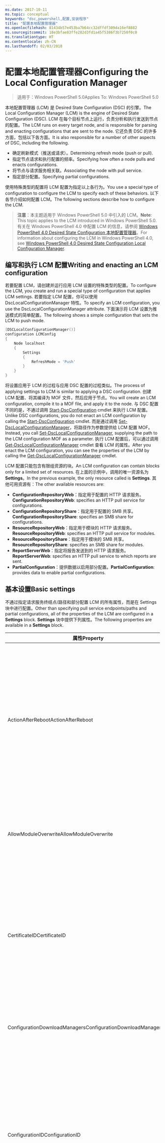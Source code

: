 ```yaml
---
ms.date: 2017-10-11
ms.topic: conceptual
keywords: "dsc,powershell,配置,安装程序"
title: "配置本地配置管理器"
ms.openlocfilehash: 81434b57e453ba7b64cc32dffdf309da16ef8882
ms.sourcegitcommit: 18e3bfae83ffe282d3fd1a45f5386f3b7250f0c0
ms.translationtype: HT
ms.contentlocale: zh-CN
ms.lasthandoff: 02/03/2018
---
```

# <a name="configuring-the-local-configuration-manager"></a><span data-ttu-id="d7ccb-103">配置本地配置管理器</span><span class="sxs-lookup"><span data-stu-id="d7ccb-103">Configuring the Local Configuration Manager</span></span>

> <span data-ttu-id="d7ccb-104">适用于：Windows PowerShell 5.0</span><span class="sxs-lookup"><span data-stu-id="d7ccb-104">Applies To: Windows PowerShell 5.0</span></span>

<span data-ttu-id="d7ccb-105">本地配置管理器 (LCM) 是 Desired State Configuration (DSC) 的引擎。</span><span class="sxs-lookup"><span data-stu-id="d7ccb-105">The Local Configuration Manager (LCM) is the engine of Desired State Configuration (DSC).</span></span>
<span data-ttu-id="d7ccb-106">LCM 在每个目标节点上运行，负责分析和执行发送到节点的配置。</span><span class="sxs-lookup"><span data-stu-id="d7ccb-106">The LCM runs on every target node, and is responsible for parsing and enacting configurations that are sent to the node.</span></span>
<span data-ttu-id="d7ccb-107">它还负责 DSC 的许多方面，包括以下各方面。</span><span class="sxs-lookup"><span data-stu-id="d7ccb-107">It is also responsible for a number of other aspects of DSC, including the following.</span></span>

- <span data-ttu-id="d7ccb-108">确定刷新模式（推送或请求）。</span><span class="sxs-lookup"><span data-stu-id="d7ccb-108">Determining refresh mode (push or pull).</span></span>
- <span data-ttu-id="d7ccb-109">指定节点请求和执行配置的频率。</span><span class="sxs-lookup"><span data-stu-id="d7ccb-109">Specifying how often a node pulls and enacts configurations.</span></span>
- <span data-ttu-id="d7ccb-110">将节点与请求服务相关联。</span><span class="sxs-lookup"><span data-stu-id="d7ccb-110">Associating the node with pull service.</span></span>
- <span data-ttu-id="d7ccb-111">指定部分配置。</span><span class="sxs-lookup"><span data-stu-id="d7ccb-111">Specifying partial configurations.</span></span>

<span data-ttu-id="d7ccb-112">使用特殊类型的配置将 LCM 配置为指定以上各行为。</span><span class="sxs-lookup"><span data-stu-id="d7ccb-112">You use a special type of configuration to configure the LCM to specify each of these behaviors.</span></span>
<span data-ttu-id="d7ccb-113">以下各节介绍如何配置 LCM。</span><span class="sxs-lookup"><span data-stu-id="d7ccb-113">The following sections describe how to configure the LCM.</span></span>

> <span data-ttu-id="d7ccb-114">**注意**：本主题适用于 Windows PowerShell 5.0 中引入的 LCM。</span><span class="sxs-lookup"><span data-stu-id="d7ccb-114">**Note**: This topic applies to the LCM introduced in Windows PowerShell 5.0.</span></span>
<span data-ttu-id="d7ccb-115">有关在 Windows PowerShell 4.0 中配置 LCM 的信息，请参阅 [Windows PowerShell 4.0 Desired State Configuration 本地配置管理器](metaconfig4.md)。</span><span class="sxs-lookup"><span data-stu-id="d7ccb-115">For information about configuring the LCM in Windows PowerShell 4.0, see [Windows PowerShell 4.0 Desired State Configuration Local Configuration Manager](metaconfig4.md).</span></span>

## <a name="writing-and-enacting-an-lcm-configuration"></a><span data-ttu-id="d7ccb-116">编写和执行 LCM 配置</span><span class="sxs-lookup"><span data-stu-id="d7ccb-116">Writing and enacting an LCM configuration</span></span>

<span data-ttu-id="d7ccb-117">若要配置 LCM，请创建并运行应用 LCM 设置的特殊类型的配置。</span><span class="sxs-lookup"><span data-stu-id="d7ccb-117">To configure the LCM, you create and run a special type of configuration that applies LCM settings.</span></span>
<span data-ttu-id="d7ccb-118">若要指定 LCM 配置，你可以使用 DscLocalConfigurationManager 特性。</span><span class="sxs-lookup"><span data-stu-id="d7ccb-118">To specify an LCM configuration, you use the DscLocalConfigurationManager attribute.</span></span>
<span data-ttu-id="d7ccb-119">下面演示将 LCM 设置为推送模式的简单配置。</span><span class="sxs-lookup"><span data-stu-id="d7ccb-119">The following shows a simple configuration that sets the LCM to push mode.</span></span>

```powershell
[DSCLocalConfigurationManager()]
configuration LCMConfig
{
    Node localhost
    {
        Settings
        {
            RefreshMode = 'Push'
        }
    }
}
```

<span data-ttu-id="d7ccb-120">将设置应用于 LCM 的过程与应用 DSC 配置的过程类似。</span><span class="sxs-lookup"><span data-stu-id="d7ccb-120">The process of applying settings to LCM is similar to applying a DSC configuration.</span></span>
<span data-ttu-id="d7ccb-121">创建 LCM 配置、将其编译为 MOF 文件，然后应用于节点。</span><span class="sxs-lookup"><span data-stu-id="d7ccb-121">You will create an LCM configuration, compile it to a MOF file, and apply it to the node.</span></span>
<span data-ttu-id="d7ccb-122">与 DSC 配置不同的是，不通过调用 [Start-DscConfiguration](https://technet.microsoft.com/en-us/library/dn521623.aspx) cmdlet 来执行 LCM 配置。</span><span class="sxs-lookup"><span data-stu-id="d7ccb-122">Unlike DSC configurations, you do not enact an LCM configuration by calling the [Start-DscConfiguration](https://technet.microsoft.com/en-us/library/dn521623.aspx) cmdlet.</span></span>
<span data-ttu-id="d7ccb-123">而是通过调用 [Set-DscLocalConfigurationManager](https://technet.microsoft.com/en-us/library/dn521621.aspx)，将路径作为参数提供给 LCM 配置 MOF。</span><span class="sxs-lookup"><span data-stu-id="d7ccb-123">Instead, you call [Set-DscLocalConfigurationManager](https://technet.microsoft.com/en-us/library/dn521621.aspx), supplying the path to the LCM configuration MOF as a parameter.</span></span>
<span data-ttu-id="d7ccb-124">执行 LCM 配置后，可以通过调用 [Get-DscLocalConfigurationManager](https://technet.microsoft.com/en-us/library/dn407378.aspx) cmdlet 查看 LCM 的属性。</span><span class="sxs-lookup"><span data-stu-id="d7ccb-124">After you enact the LCM configuration, you can see the properties of the LCM by calling the [Get-DscLocalConfigurationManager](https://technet.microsoft.com/en-us/library/dn407378.aspx) cmdlet.</span></span>

<span data-ttu-id="d7ccb-125">LCM 配置只能包含有限组资源的块。</span><span class="sxs-lookup"><span data-stu-id="d7ccb-125">An LCM configuration can contain blocks only for a limited set of resources.</span></span>
<span data-ttu-id="d7ccb-126">在上面的示例中，调用的唯一资源名为 **Settings**。</span><span class="sxs-lookup"><span data-stu-id="d7ccb-126">In the previous example, the only resource called is **Settings**.</span></span>
<span data-ttu-id="d7ccb-127">其他可用资源有：</span><span class="sxs-lookup"><span data-stu-id="d7ccb-127">The other available resources are:</span></span>

* <span data-ttu-id="d7ccb-128">**ConfigurationRepositoryWeb**：指定用于配置的 HTTP 请求服务。</span><span class="sxs-lookup"><span data-stu-id="d7ccb-128">**ConfigurationRepositoryWeb**: specifies an HTTP pull service for configurations.</span></span>
* <span data-ttu-id="d7ccb-129">**ConfigurationRepositoryShare**：指定用于配置的 SMB 共享。</span><span class="sxs-lookup"><span data-stu-id="d7ccb-129">**ConfigurationRepositoryShare**: specifies an SMB share for configurations.</span></span>
* <span data-ttu-id="d7ccb-130">**ResourceRepositoryWeb**：指定用于模块的 HTTP 请求服务。</span><span class="sxs-lookup"><span data-stu-id="d7ccb-130">**ResourceRepositoryWeb**: specifies an HTTP pull service for modules.</span></span>
* <span data-ttu-id="d7ccb-131">**ResourceRepositoryShare**：指定用于模块的 SMB 共享。</span><span class="sxs-lookup"><span data-stu-id="d7ccb-131">**ResourceRepositoryShare**: specifies an SMB share for modules.</span></span>
* <span data-ttu-id="d7ccb-132">**ReportServerWeb**：指定将报告发送到的 HTTP 请求服务。</span><span class="sxs-lookup"><span data-stu-id="d7ccb-132">**ReportServerWeb**: specifies an HTTP pull service to which reports are sent.</span></span>
* <span data-ttu-id="d7ccb-133">**PartialConfiguration**：提供数据以启用部分配置。</span><span class="sxs-lookup"><span data-stu-id="d7ccb-133">**PartialConfiguration**: provides data to enable partial configurations.</span></span>

## <a name="basic-settings"></a><span data-ttu-id="d7ccb-134">基本设置</span><span class="sxs-lookup"><span data-stu-id="d7ccb-134">Basic settings</span></span>

<span data-ttu-id="d7ccb-135">不通过指定请求服务终结点/路径和部分配置 LCM 的所有属性，而是在 Settings 块中进行配置。</span><span class="sxs-lookup"><span data-stu-id="d7ccb-135">Other than specifying pull service endpoints/paths and partial configurations, all of the properties of the LCM are configured in a **Settings** block.</span></span>
<span data-ttu-id="d7ccb-136">**Settings** 块中提供下列属性。</span><span class="sxs-lookup"><span data-stu-id="d7ccb-136">The following properties are available in a **Settings** block.</span></span>

|  <span data-ttu-id="d7ccb-137">属性</span><span class="sxs-lookup"><span data-stu-id="d7ccb-137">Property</span></span>  |  <span data-ttu-id="d7ccb-138">类型</span><span class="sxs-lookup"><span data-stu-id="d7ccb-138">Type</span></span>  |  <span data-ttu-id="d7ccb-139">说明</span><span class="sxs-lookup"><span data-stu-id="d7ccb-139">Description</span></span>   |
|----------- |------- |--------------- |
| <span data-ttu-id="d7ccb-140">ActionAfterReboot</span><span class="sxs-lookup"><span data-stu-id="d7ccb-140">ActionAfterReboot</span></span>| <span data-ttu-id="d7ccb-141">字符串</span><span class="sxs-lookup"><span data-stu-id="d7ccb-141">string</span></span>| <span data-ttu-id="d7ccb-142">指定在应用配置期间重启后进行什么操作。</span><span class="sxs-lookup"><span data-stu-id="d7ccb-142">Specifies what happens after a reboot during the application of a configuration.</span></span> <span data-ttu-id="d7ccb-143">可取值为 __ContinueConfiguration__ 和 __StopConfiguration__。</span><span class="sxs-lookup"><span data-stu-id="d7ccb-143">The possible values are __"ContinueConfiguration"__ and __"StopConfiguration"__.</span></span> <ul><li> <span data-ttu-id="d7ccb-144">__ContinueConfiguration__：在计算机重新启动后继续应用当前配置。</span><span class="sxs-lookup"><span data-stu-id="d7ccb-144">__ContinueConfiguration__: Continue applying the current configuration after machine reboot.</span></span> <span data-ttu-id="d7ccb-145">此为默认值</span><span class="sxs-lookup"><span data-stu-id="d7ccb-145">This is the default value</span></span></li><li><span data-ttu-id="d7ccb-146">__StopConfiguration__：在计算机重新启动后停止当前配置。</span><span class="sxs-lookup"><span data-stu-id="d7ccb-146">__StopConfiguration__: Stop the current configuration after machine reboot.</span></span></li></ul>|
| <span data-ttu-id="d7ccb-147">AllowModuleOverwrite</span><span class="sxs-lookup"><span data-stu-id="d7ccb-147">AllowModuleOverwrite</span></span>| <span data-ttu-id="d7ccb-148">布尔</span><span class="sxs-lookup"><span data-stu-id="d7ccb-148">bool</span></span>| <span data-ttu-id="d7ccb-149">若允许从请求服务下载的新配置覆盖目标节点上的旧配置，则为 __$TRUE__。</span><span class="sxs-lookup"><span data-stu-id="d7ccb-149">__$TRUE__ if new configurations downloaded from the pull service are allowed to overwrite the old ones on the target node.</span></span> <span data-ttu-id="d7ccb-150">否则为 $FALSE。</span><span class="sxs-lookup"><span data-stu-id="d7ccb-150">Otherwise, $FALSE.</span></span>|
| <span data-ttu-id="d7ccb-151">CertificateID</span><span class="sxs-lookup"><span data-stu-id="d7ccb-151">CertificateID</span></span>| <span data-ttu-id="d7ccb-152">字符串</span><span class="sxs-lookup"><span data-stu-id="d7ccb-152">string</span></span>| <span data-ttu-id="d7ccb-153">用于保护在配置中传递的凭据的证书指纹。</span><span class="sxs-lookup"><span data-stu-id="d7ccb-153">The thumbprint of a certificate used to secure credentials passed in a configuration.</span></span> <span data-ttu-id="d7ccb-154">更多详细信息，请参阅 [Want to secure credentials in Windows PowerShell Desired State Configuration?（希望在 Windows PowerShell Desired State Configuration 中保护凭据？）](http://blogs.msdn.com/b/powershell/archive/2014/01/31/want-to-secure-credentials-in-windows-powershell-desired-state-configuration.aspx)。</span><span class="sxs-lookup"><span data-stu-id="d7ccb-154">For more information see [Want to secure credentials in Windows PowerShell Desired State Configuration](http://blogs.msdn.com/b/powershell/archive/2014/01/31/want-to-secure-credentials-in-windows-powershell-desired-state-configuration.aspx)?.</span></span> <br> <span data-ttu-id="d7ccb-155">__注意：__如果使用 Azure 自动化 DSC 请求服务，则会自动进行管理。</span><span class="sxs-lookup"><span data-stu-id="d7ccb-155">__Note:__ this is managed automatically if using Azure Automation DSC pull service.</span></span>|
| <span data-ttu-id="d7ccb-156">ConfigurationDownloadManagers</span><span class="sxs-lookup"><span data-stu-id="d7ccb-156">ConfigurationDownloadManagers</span></span>| <span data-ttu-id="d7ccb-157">CimInstance[]</span><span class="sxs-lookup"><span data-stu-id="d7ccb-157">CimInstance[]</span></span>| <span data-ttu-id="d7ccb-158">已过时。</span><span class="sxs-lookup"><span data-stu-id="d7ccb-158">Obsolete.</span></span> <span data-ttu-id="d7ccb-159">使用 __ConfigurationRepositoryWeb__ 和 __ConfigurationRepositoryShare__ 块定义配置请求服务终结点。</span><span class="sxs-lookup"><span data-stu-id="d7ccb-159">Use __ConfigurationRepositoryWeb__ and __ConfigurationRepositoryShare__ blocks to define configuration pull service endpoints.</span></span>|
| <span data-ttu-id="d7ccb-160">ConfigurationID</span><span class="sxs-lookup"><span data-stu-id="d7ccb-160">ConfigurationID</span></span>| <span data-ttu-id="d7ccb-161">字符串</span><span class="sxs-lookup"><span data-stu-id="d7ccb-161">string</span></span>| <span data-ttu-id="d7ccb-162">用于向后兼容早期版本的请求服务。</span><span class="sxs-lookup"><span data-stu-id="d7ccb-162">For backwards compatibility with older pull service versions.</span></span> <span data-ttu-id="d7ccb-163">用于标识要从请求服务获取的配置文件的 GUID。</span><span class="sxs-lookup"><span data-stu-id="d7ccb-163">A GUID that identifies the configuration file to get from a pull service.</span></span> <span data-ttu-id="d7ccb-164">如果配置 MOF 名为 ConfigurationID.mof，那么节点将在请求服务上请求配置。</span><span class="sxs-lookup"><span data-stu-id="d7ccb-164">The node will pull configurations on the pull service if the name of the configuration MOF is named ConfigurationID.mof.</span></span><br> <span data-ttu-id="d7ccb-165">__注意：__如果设置此属性，将无法使用 __RegistryKey__ 将节点注册到请求服务。</span><span class="sxs-lookup"><span data-stu-id="d7ccb-165">__Note:__ If you set this property, registering the node with a pull service by using __RegistrationKey__ does not work.</span></span> <span data-ttu-id="d7ccb-166">有关详细信息，请参阅[使用配置名称设置请求客户端](pullClientConfigNames.md)。</span><span class="sxs-lookup"><span data-stu-id="d7ccb-166">For more information, see [Setting up a pull client with configuration names](pullClientConfigNames.md).</span></span>|
| <span data-ttu-id="d7ccb-167">ConfigurationMode</span><span class="sxs-lookup"><span data-stu-id="d7ccb-167">ConfigurationMode</span></span>| <span data-ttu-id="d7ccb-168">字符串</span><span class="sxs-lookup"><span data-stu-id="d7ccb-168">string</span></span> | <span data-ttu-id="d7ccb-169">指定 LCM 实际如何将配置应用到目标节点。</span><span class="sxs-lookup"><span data-stu-id="d7ccb-169">Specifies how the LCM actually applies the configuration to the target nodes.</span></span> <span data-ttu-id="d7ccb-170">可能的值为 __ApplyOnly__、__ApplyAndMonitor__ 和 __ApplyAndAutoCorrect__。</span><span class="sxs-lookup"><span data-stu-id="d7ccb-170">Possible values are __"ApplyOnly"__,__"ApplyAndMonitor"__, and __"ApplyAndAutoCorrect"__.</span></span> <ul><li><span data-ttu-id="d7ccb-171">__ApplyOnly__：DSC 将应用配置，但若未向目标节点推送新配置或从服务请求新配置，则它不会执行任何进一步操作。</span><span class="sxs-lookup"><span data-stu-id="d7ccb-171">__ApplyOnly__: DSC applies the configuration and does nothing further unless a new configuration is pushed to the target node or when a new configuration is pulled from a service.</span></span> <span data-ttu-id="d7ccb-172">首次应用新配置后，DSC 不会检查是否偏离以前配置的状态。</span><span class="sxs-lookup"><span data-stu-id="d7ccb-172">After initial application of a new configuration, DSC does not check for drift from a previously configured state.</span></span> <span data-ttu-id="d7ccb-173">请注意，__ApplyOnly__ 生效前，DSC 将尝试应用配置，直到成功为止。</span><span class="sxs-lookup"><span data-stu-id="d7ccb-173">Note that DSC will attempt to apply the configuration until it is successful before __ApplyOnly__ takes effect.</span></span> </li><li> <span data-ttu-id="d7ccb-174">__ApplyAndMonitor__：这是默认值。</span><span class="sxs-lookup"><span data-stu-id="d7ccb-174">__ApplyAndMonitor__: This is the default value.</span></span> <span data-ttu-id="d7ccb-175">LCM 将应用任意新配置。</span><span class="sxs-lookup"><span data-stu-id="d7ccb-175">The LCM applies any new configurations.</span></span> <span data-ttu-id="d7ccb-176">首次应用新配置后，如果目标节点偏离期望状态，则 DSC 将在日志中报告差异。</span><span class="sxs-lookup"><span data-stu-id="d7ccb-176">After initial application of a new configuration, if the target node drifts from the desired state, DSC reports the discrepancy in logs.</span></span> <span data-ttu-id="d7ccb-177">请注意，__ApplyAndMonitor__ 生效前，DSC 将尝试应用配置，直到成功为止。</span><span class="sxs-lookup"><span data-stu-id="d7ccb-177">Note that DSC will attempt to apply the configuration until it is successful before __ApplyAndMonitor__ takes effect.</span></span></li><li><span data-ttu-id="d7ccb-178">__ApplyAndAutoCorrect__：DSC 将应用任何新配置。</span><span class="sxs-lookup"><span data-stu-id="d7ccb-178">__ApplyAndAutoCorrect__: DSC applies any new configurations.</span></span> <span data-ttu-id="d7ccb-179">首次应用新配置后，如果目标节点偏离适当状态，则 DSC 将在日志中报告差异然后重新应用当前配置。</span><span class="sxs-lookup"><span data-stu-id="d7ccb-179">After initial application of a new configuration, if the target node drifts from the desired state, DSC reports the discrepancy in logs, and then re-applies the current configuration.</span></span></li></ul>|
| <span data-ttu-id="d7ccb-180">ConfigurationModeFrequencyMins</span><span class="sxs-lookup"><span data-stu-id="d7ccb-180">ConfigurationModeFrequencyMins</span></span>| <span data-ttu-id="d7ccb-181">UInt32</span><span class="sxs-lookup"><span data-stu-id="d7ccb-181">UInt32</span></span>| <span data-ttu-id="d7ccb-182">检查和应用当前配置的时间间隔（以分钟为单位）。</span><span class="sxs-lookup"><span data-stu-id="d7ccb-182">How often, in minutes, the current configuration is checked and applied.</span></span> <span data-ttu-id="d7ccb-183">如果将 ConfigurationMode 属性设置为 ApplyOnly，则将忽略此属性。</span><span class="sxs-lookup"><span data-stu-id="d7ccb-183">This property is ignored if the ConfigurationMode property is set to ApplyOnly.</span></span> <span data-ttu-id="d7ccb-184">默认值为 15。</span><span class="sxs-lookup"><span data-stu-id="d7ccb-184">The default value is 15.</span></span>|
| <span data-ttu-id="d7ccb-185">DebugMode</span><span class="sxs-lookup"><span data-stu-id="d7ccb-185">DebugMode</span></span>| <span data-ttu-id="d7ccb-186">字符串</span><span class="sxs-lookup"><span data-stu-id="d7ccb-186">string</span></span>| <span data-ttu-id="d7ccb-187">可取值为 __None__、__ForceModuleImport__ 和 __All__。</span><span class="sxs-lookup"><span data-stu-id="d7ccb-187">Possible values are __None__, __ForceModuleImport__, and __All__.</span></span> <ul><li><span data-ttu-id="d7ccb-188">设置为 __None__ 可以使用缓存的资源。</span><span class="sxs-lookup"><span data-stu-id="d7ccb-188">Set to __None__ to use cached resources.</span></span> <span data-ttu-id="d7ccb-189">这是默认值，应在生产方案中使用。</span><span class="sxs-lookup"><span data-stu-id="d7ccb-189">This is the default and should be used in production scenarios.</span></span></li><li><span data-ttu-id="d7ccb-190">设置为 __ForceModuleImport__ 会导致 LCM 重载所有 DSC 资源模块，即使这些模块之前已被加载并缓存，也是如此。</span><span class="sxs-lookup"><span data-stu-id="d7ccb-190">Setting to __ForceModuleImport__, causes the LCM to reload any DSC resource modules, even if they have been previously loaded and cached.</span></span> <span data-ttu-id="d7ccb-191">这会影响 DSC 操作的性能，因为将在使用时重新加载每个模块。</span><span class="sxs-lookup"><span data-stu-id="d7ccb-191">This impacts the performance of DSC operations as each module is reloaded on use.</span></span> <span data-ttu-id="d7ccb-192">通常在调试资源时使用此值</span><span class="sxs-lookup"><span data-stu-id="d7ccb-192">Typically you would use this value while debugging a resource</span></span></li><li><span data-ttu-id="d7ccb-193">在此版本中，__All__ 等同于 __ForceModuleImport__</span><span class="sxs-lookup"><span data-stu-id="d7ccb-193">In this release, __All__ is same as __ForceModuleImport__</span></span></li></ul> |
| <span data-ttu-id="d7ccb-194">RebootNodeIfNeeded</span><span class="sxs-lookup"><span data-stu-id="d7ccb-194">RebootNodeIfNeeded</span></span>| <span data-ttu-id="d7ccb-195">布尔</span><span class="sxs-lookup"><span data-stu-id="d7ccb-195">bool</span></span>| <span data-ttu-id="d7ccb-196">将此设置为 __$true__，可在应用要求重启的设置后自动重启节点。</span><span class="sxs-lookup"><span data-stu-id="d7ccb-196">Set this to __$true__ to automatically reboot the node after a configuration that requires reboot is applied.</span></span> <span data-ttu-id="d7ccb-197">否则，你必须为要求重启的配置手动重启节点。</span><span class="sxs-lookup"><span data-stu-id="d7ccb-197">Otherwise, you will have to manually reboot the node for any configuration that requires it.</span></span> <span data-ttu-id="d7ccb-198">默认值为 __$false__。</span><span class="sxs-lookup"><span data-stu-id="d7ccb-198">The default value is __$false__.</span></span> <span data-ttu-id="d7ccb-199">若要在通过 DSC（例如 Windows Installer）以外的其他配置执行重启条件时使用此设置，请将此设置和 [xPendingReboot](https://github.com/powershell/xpendingreboot) 模块组合使用。</span><span class="sxs-lookup"><span data-stu-id="d7ccb-199">To use this setting when a reboot condition is enacted by something other than DSC (such as Windows Installer), combine this setting with the [xPendingReboot](https://github.com/powershell/xpendingreboot) module.</span></span>|
| <span data-ttu-id="d7ccb-200">RefreshMode</span><span class="sxs-lookup"><span data-stu-id="d7ccb-200">RefreshMode</span></span>| <span data-ttu-id="d7ccb-201">字符串</span><span class="sxs-lookup"><span data-stu-id="d7ccb-201">string</span></span>| <span data-ttu-id="d7ccb-202">指定 LCM 如何获取配置。</span><span class="sxs-lookup"><span data-stu-id="d7ccb-202">Specifies how the LCM gets configurations.</span></span> <span data-ttu-id="d7ccb-203">可取值为 __Disabled__、__Push__ 和 __Pull__。</span><span class="sxs-lookup"><span data-stu-id="d7ccb-203">The possible values are __"Disabled"__, __"Push"__, and __"Pull"__.</span></span> <ul><li><span data-ttu-id="d7ccb-204">__Disabled__：DSC 配置对该节点禁用。</span><span class="sxs-lookup"><span data-stu-id="d7ccb-204">__Disabled__: DSC configurations are disabled for this node.</span></span></li><li> <span data-ttu-id="d7ccb-205">__Push__：通过调用 [Start-DscConfiguration](https://technet.microsoft.com/en-us/library/dn521623.aspx) cmdlet 启动配置。</span><span class="sxs-lookup"><span data-stu-id="d7ccb-205">__Push__: Configurations are initiated by calling the [Start-DscConfiguration](https://technet.microsoft.com/en-us/library/dn521623.aspx) cmdlet.</span></span> <span data-ttu-id="d7ccb-206">将配置立即应用到节点。</span><span class="sxs-lookup"><span data-stu-id="d7ccb-206">The configuration is applied immediately to the node.</span></span> <span data-ttu-id="d7ccb-207">这是默认值。</span><span class="sxs-lookup"><span data-stu-id="d7ccb-207">This is the default value.</span></span></li><li><span data-ttu-id="d7ccb-208">__Pull：__将节点配置为从请求服务或 SMB 路径定期检查配置。</span><span class="sxs-lookup"><span data-stu-id="d7ccb-208">__Pull:__ The node is configured to regularly check for configurations from a pull service or SMB path.</span></span> <span data-ttu-id="d7ccb-209">如果此属性被设置为 __Pull__，则必须在 __ConfigurationRepositoryWeb__ 或 __ConfigurationRepositoryShare__ 块中指定 HTTP（服务）或 SMB（共享）路径。</span><span class="sxs-lookup"><span data-stu-id="d7ccb-209">If this property is set to __Pull__, you must specify an HTTP (service) or SMB (share) path in a __ConfigurationRepositoryWeb__ or __ConfigurationRepositoryShare__ block.</span></span></li></ul>|
| <span data-ttu-id="d7ccb-210">RefreshFrequencyMins</span><span class="sxs-lookup"><span data-stu-id="d7ccb-210">RefreshFrequencyMins</span></span>| <span data-ttu-id="d7ccb-211">Uint32</span><span class="sxs-lookup"><span data-stu-id="d7ccb-211">Uint32</span></span>| <span data-ttu-id="d7ccb-212">LCM 按此时间间隔（以分钟为单位）检查请求服务以获取更新的配置。</span><span class="sxs-lookup"><span data-stu-id="d7ccb-212">The time interval, in minutes, at which the LCM checks a pull service to get updated configurations.</span></span> <span data-ttu-id="d7ccb-213">如果 LCM 未配置为请求模式，则将忽略此值。</span><span class="sxs-lookup"><span data-stu-id="d7ccb-213">This value is ignored if the LCM is not configured in pull mode.</span></span> <span data-ttu-id="d7ccb-214">默认值为 30。</span><span class="sxs-lookup"><span data-stu-id="d7ccb-214">The default value is 30.</span></span>|
| <span data-ttu-id="d7ccb-215">ReportManagers</span><span class="sxs-lookup"><span data-stu-id="d7ccb-215">ReportManagers</span></span>| <span data-ttu-id="d7ccb-216">CimInstance[]</span><span class="sxs-lookup"><span data-stu-id="d7ccb-216">CimInstance[]</span></span>| <span data-ttu-id="d7ccb-217">已过时。</span><span class="sxs-lookup"><span data-stu-id="d7ccb-217">Obsolete.</span></span> <span data-ttu-id="d7ccb-218">使用 __ReportServerWeb__ 块定义终结点，以将报告数据发送到请求服务。</span><span class="sxs-lookup"><span data-stu-id="d7ccb-218">Use __ReportServerWeb__ blocks to define an endpoint to send reporting data to a pull service.</span></span>|
| <span data-ttu-id="d7ccb-219">ResourceModuleManagers</span><span class="sxs-lookup"><span data-stu-id="d7ccb-219">ResourceModuleManagers</span></span>| <span data-ttu-id="d7ccb-220">CimInstance[]</span><span class="sxs-lookup"><span data-stu-id="d7ccb-220">CimInstance[]</span></span>| <span data-ttu-id="d7ccb-221">已过时。</span><span class="sxs-lookup"><span data-stu-id="d7ccb-221">Obsolete.</span></span> <span data-ttu-id="d7ccb-222">使用 __ResourceRepositoryWeb__ 和 __ResourceRepositoryShare__ 块分别定义请求服务 HTTP 终结点和 SMB 路径。</span><span class="sxs-lookup"><span data-stu-id="d7ccb-222">Use __ResourceRepositoryWeb__ and __ResourceRepositoryShare__ blocks to define pull service HTTP endpoints or SMB paths, respectively.</span></span>|
| <span data-ttu-id="d7ccb-223">PartialConfigurations</span><span class="sxs-lookup"><span data-stu-id="d7ccb-223">PartialConfigurations</span></span>| <span data-ttu-id="d7ccb-224">CimInstance</span><span class="sxs-lookup"><span data-stu-id="d7ccb-224">CimInstance</span></span>| <span data-ttu-id="d7ccb-225">未实现。</span><span class="sxs-lookup"><span data-stu-id="d7ccb-225">Not implemented.</span></span> <span data-ttu-id="d7ccb-226">不使用。</span><span class="sxs-lookup"><span data-stu-id="d7ccb-226">Do not use.</span></span>|
| <span data-ttu-id="d7ccb-227">StatusRetentionTimeInDays</span><span class="sxs-lookup"><span data-stu-id="d7ccb-227">StatusRetentionTimeInDays</span></span> | <span data-ttu-id="d7ccb-228">UInt32</span><span class="sxs-lookup"><span data-stu-id="d7ccb-228">UInt32</span></span>| <span data-ttu-id="d7ccb-229">LCM 保留当前配置状态的天数。</span><span class="sxs-lookup"><span data-stu-id="d7ccb-229">The number of days the LCM keeps the status of the current configuration.</span></span>|

## <a name="pull-service"></a><span data-ttu-id="d7ccb-230">请求服务</span><span class="sxs-lookup"><span data-stu-id="d7ccb-230">Pull service</span></span>

<span data-ttu-id="d7ccb-231">DSC 设置允许通过请求配置和模块，并将报告数据发布到远程位置来管理节点。</span><span class="sxs-lookup"><span data-stu-id="d7ccb-231">DSC settings allow a node to be managed by pulling configurations and modules, and publishing reporting data, to a remote location.</span></span>
<span data-ttu-id="d7ccb-232">请求服务的当前选项包括：</span><span class="sxs-lookup"><span data-stu-id="d7ccb-232">The current options for pull service include:</span></span>

- <span data-ttu-id="d7ccb-233">Azure 自动化 Desired State Configuration 服务</span><span class="sxs-lookup"><span data-stu-id="d7ccb-233">Azure Automation Desired State Configuration service</span></span>
- <span data-ttu-id="d7ccb-234">在 Windows Server 上运行的请求服务实例</span><span class="sxs-lookup"><span data-stu-id="d7ccb-234">A pull service instance running on Windows Server</span></span>
- <span data-ttu-id="d7ccb-235">SMB 共享（不支持发布报告数据）</span><span class="sxs-lookup"><span data-stu-id="d7ccb-235">An SMB share (does not support publishing reporting data)</span></span>

<span data-ttu-id="d7ccb-236">LCM 配置支持定义以下类型的请求服务终结点：</span><span class="sxs-lookup"><span data-stu-id="d7ccb-236">LCM configuration supports defining the following types of pull service endpoints:</span></span>

- <span data-ttu-id="d7ccb-237">**配置服务器**：DSC 配置的存储库。</span><span class="sxs-lookup"><span data-stu-id="d7ccb-237">**Configuration server**: A repository for DSC configurations.</span></span> <span data-ttu-id="d7ccb-238">使用 **ConfigurationRepositoryWeb**（对于基于 Web 的服务器）和 **ConfigurationRepositoryShare**（对于基于 SMB 的服务器）块定义配置服务器。</span><span class="sxs-lookup"><span data-stu-id="d7ccb-238">Define configuration servers by using **ConfigurationRepositoryWeb** (for web-based servers) and **ConfigurationRepositoryShare** (for SMB-based servers) blocks.</span></span>
- <span data-ttu-id="d7ccb-239">**资源服务器**：打包为 PowerShell 模块的 DSC 资源存储库。</span><span class="sxs-lookup"><span data-stu-id="d7ccb-239">**Resource server**: A repository for DSC resources, packaged as PowerShell modules.</span></span> <span data-ttu-id="d7ccb-240">使用 **ResourceRepositoryWeb**（对于基于 Web 的服务器）和 **ResourceRepositoryShare**（对于基于 SMB 的服务器）块定义资源服务器。</span><span class="sxs-lookup"><span data-stu-id="d7ccb-240">Define resource servers by using **ResourceRepositoryWeb** (for web-based servers) and **ResourceRepositoryShare** (for SMB-based servers) blocks.</span></span>
- <span data-ttu-id="d7ccb-241">**报表服务器**：DSC 将报表数据发送到的服务。</span><span class="sxs-lookup"><span data-stu-id="d7ccb-241">**Report server**: A service that DSC sends report data to.</span></span> <span data-ttu-id="d7ccb-242">使用 **ReportServerWeb** 块定义报表服务器。</span><span class="sxs-lookup"><span data-stu-id="d7ccb-242">Define report servers by using **ReportServerWeb** blocks.</span></span> <span data-ttu-id="d7ccb-243">报表服务器必须是 Web 服务。</span><span class="sxs-lookup"><span data-stu-id="d7ccb-243">A report server must be a web service.</span></span>

<span data-ttu-id="d7ccb-244">**建议的解决方案**和可用功能最多的选项是 [Azure 自动化 DSC](https://docs.microsoft.com/en-us/azure/automation/automation-dsc-getting-started)。</span><span class="sxs-lookup"><span data-stu-id="d7ccb-244">**The recommended solution**, and the option with the most features available, is [Azure Automation DSC](https://docs.microsoft.com/en-us/azure/automation/automation-dsc-getting-started).</span></span>

<span data-ttu-id="d7ccb-245">Azure 服务可以在本地管理私有数据中心或 Azure 和 AWS 等公有云中的节点。</span><span class="sxs-lookup"><span data-stu-id="d7ccb-245">The Azure service can manage nodes on-premises in private datacenters, or in public clouds such as Azure and AWS.</span></span>
<span data-ttu-id="d7ccb-246">对于服务器无法直接连接到 Internet 的私有环境，请考虑将出站流量限制为仅已发布的 Azure IP 范围（请参阅 [Azure 数据中心 IP 范围](https://www.microsoft.com/en-us/download/details.aspx?id=41653)）。</span><span class="sxs-lookup"><span data-stu-id="d7ccb-246">For private environments where servers cannot directly connect to the Internet, consider limiting outbound traffic to only the published Azure IP range (see [Azure Datacenter IP Ranges](https://www.microsoft.com/en-us/download/details.aspx?id=41653)).</span></span>

<span data-ttu-id="d7ccb-247">在 Windows Server 的请求服务上目前暂不可用的在线服务功能包括：</span><span class="sxs-lookup"><span data-stu-id="d7ccb-247">Features of the online service that are not currently available in the pull service on Windows Server include:</span></span>
- <span data-ttu-id="d7ccb-248">所有数据在传输和静止时均处于加密状态</span><span class="sxs-lookup"><span data-stu-id="d7ccb-248">All data is encrypted in transit and at rest</span></span>
- <span data-ttu-id="d7ccb-249">自动创建和管理客户端证书</span><span class="sxs-lookup"><span data-stu-id="d7ccb-249">Client certificates are created and managed automatically</span></span>
- <span data-ttu-id="d7ccb-250">用于集中式管理[密码/凭据](https://docs.microsoft.com/en-us/azure/automation/automation-credentials)或[变量](https://docs.microsoft.com/en-us/azure/automation/automation-variables)（例如服务器名称或连接字符串）的机密存储</span><span class="sxs-lookup"><span data-stu-id="d7ccb-250">Secrets store for centrally managing [passwords/credentials](https://docs.microsoft.com/en-us/azure/automation/automation-credentials), or [variables](https://docs.microsoft.com/en-us/azure/automation/automation-variables) such as server names or connection strings</span></span>
- <span data-ttu-id="d7ccb-251">集中式管理节点 [LCM 配置](metaConfig.md#basic-settings)</span><span class="sxs-lookup"><span data-stu-id="d7ccb-251">Centrally manage node [LCM configuration](metaConfig.md#basic-settings)</span></span>
- <span data-ttu-id="d7ccb-252">将配置集中分配给客户端节点</span><span class="sxs-lookup"><span data-stu-id="d7ccb-252">Centrally assign configurations to client nodes</span></span>
- <span data-ttu-id="d7ccb-253">在投入生产之前，将配置更改发布到“Canary 组”用于测试</span><span class="sxs-lookup"><span data-stu-id="d7ccb-253">Release configuration changes to "canary groups" for testing before reaching production</span></span>
- <span data-ttu-id="d7ccb-254">图形报告</span><span class="sxs-lookup"><span data-stu-id="d7ccb-254">Graphical reporting</span></span>
  - <span data-ttu-id="d7ccb-255">DSC 资源粒度级别的状态详细信息</span><span class="sxs-lookup"><span data-stu-id="d7ccb-255">Status detail at the DSC resource level of granularity</span></span>
  - <span data-ttu-id="d7ccb-256">客户端计算机中用于故障排除的详细错误消息</span><span class="sxs-lookup"><span data-stu-id="d7ccb-256">Verbose error messages from client machines for troubleshooting</span></span>
- <span data-ttu-id="d7ccb-257">[与 Azure Log Analytics 集成](https://docs.microsoft.com/en-us/azure/automation/automation-dsc-diagnostics)用于警报，与自动化的任务，Android/iOS 应用集成用于报告和警报</span><span class="sxs-lookup"><span data-stu-id="d7ccb-257">[Integration with Azure Log Analytics](https://docs.microsoft.com/en-us/azure/automation/automation-dsc-diagnostics) for alerting, automated tasks, Android/iOS app for reporting and alerting</span></span>

<span data-ttu-id="d7ccb-258">或者，有关在 Windows Server 上设置和使用 HTTP 请求服务的信息，请参阅[设置 DSC 请求服务器](pullServer.md)。</span><span class="sxs-lookup"><span data-stu-id="d7ccb-258">Alternatively, for information about setting up and using HTTP pull service on Windows Server, see [Setting up a DSC pull server](pullServer.md).</span></span>
<span data-ttu-id="d7ccb-259">请注意，这是一种有限的实现，仅具有存储配置/模块以及将报表数据捕获到本地数据库的基本功能。</span><span class="sxs-lookup"><span data-stu-id="d7ccb-259">Please be advised that it is a limited implementation with only basic capabilities of storing configurations/modules and capturing report data in to a local database.</span></span>

## <a name="configuration-server-blocks"></a><span data-ttu-id="d7ccb-260">配置服务器块</span><span class="sxs-lookup"><span data-stu-id="d7ccb-260">Configuration server blocks</span></span>

<span data-ttu-id="d7ccb-261">若要定义基于 Web 的配置服务器，请创建 **ConfigurationRepositoryWeb** 块。</span><span class="sxs-lookup"><span data-stu-id="d7ccb-261">To define a web-based configuration server, you create a **ConfigurationRepositoryWeb** block.</span></span>
<span data-ttu-id="d7ccb-262">**ConfigurationRepositoryWeb** 定义以下属性。</span><span class="sxs-lookup"><span data-stu-id="d7ccb-262">A **ConfigurationRepositoryWeb** defines the following properties.</span></span>

|<span data-ttu-id="d7ccb-263">属性</span><span class="sxs-lookup"><span data-stu-id="d7ccb-263">Property</span></span>|<span data-ttu-id="d7ccb-264">类型</span><span class="sxs-lookup"><span data-stu-id="d7ccb-264">Type</span></span>|<span data-ttu-id="d7ccb-265">说明</span><span class="sxs-lookup"><span data-stu-id="d7ccb-265">Description</span></span>|
|---|---|---|
|<span data-ttu-id="d7ccb-266">AllowUnsecureConnection</span><span class="sxs-lookup"><span data-stu-id="d7ccb-266">AllowUnsecureConnection</span></span>|<span data-ttu-id="d7ccb-267">布尔</span><span class="sxs-lookup"><span data-stu-id="d7ccb-267">bool</span></span>|<span data-ttu-id="d7ccb-268">设置为 **$TRUE** 以允许无需身份验证即可从节点连接到服务器。</span><span class="sxs-lookup"><span data-stu-id="d7ccb-268">Set to **$TRUE** to allow connections from the node to the server without authentication.</span></span> <span data-ttu-id="d7ccb-269">设置为 **$FALSE** 以要求进行身份验证。</span><span class="sxs-lookup"><span data-stu-id="d7ccb-269">Set to **$FALSE** to require authentication.</span></span>|
|<span data-ttu-id="d7ccb-270">CertificateID</span><span class="sxs-lookup"><span data-stu-id="d7ccb-270">CertificateID</span></span>|<span data-ttu-id="d7ccb-271">字符串</span><span class="sxs-lookup"><span data-stu-id="d7ccb-271">string</span></span>|<span data-ttu-id="d7ccb-272">用于向服务器进行身份验证的证书指纹。</span><span class="sxs-lookup"><span data-stu-id="d7ccb-272">The thumbprint of a certificate used to authenticate to the server.</span></span>|
|<span data-ttu-id="d7ccb-273">ConfigurationNames</span><span class="sxs-lookup"><span data-stu-id="d7ccb-273">ConfigurationNames</span></span>|<span data-ttu-id="d7ccb-274">string[]</span><span class="sxs-lookup"><span data-stu-id="d7ccb-274">String[]</span></span>|<span data-ttu-id="d7ccb-275">目标节点将请求的配置名称的数组。</span><span class="sxs-lookup"><span data-stu-id="d7ccb-275">An array of names of configurations to be pulled by the target node.</span></span> <span data-ttu-id="d7ccb-276">仅当通过 RegistrationKey 将节点注册到请求服务后，才使用这些操作。</span><span class="sxs-lookup"><span data-stu-id="d7ccb-276">These are used only if the node is registered with the pull service by using a **RegistrationKey**.</span></span> <span data-ttu-id="d7ccb-277">有关详细信息，请参阅[使用配置名称设置请求客户端](pullClientConfigNames.md)。</span><span class="sxs-lookup"><span data-stu-id="d7ccb-277">For more information, see [Setting up a pull client with configuration names](pullClientConfigNames.md).</span></span>|
|<span data-ttu-id="d7ccb-278">RegistrationKey</span><span class="sxs-lookup"><span data-stu-id="d7ccb-278">RegistrationKey</span></span>|<span data-ttu-id="d7ccb-279">字符串</span><span class="sxs-lookup"><span data-stu-id="d7ccb-279">string</span></span>|<span data-ttu-id="d7ccb-280">用于将节点注册到请求服务的 GUID。</span><span class="sxs-lookup"><span data-stu-id="d7ccb-280">A GUID that registers the node with the pull service.</span></span> <span data-ttu-id="d7ccb-281">有关详细信息，请参阅[使用配置名称设置请求客户端](pullClientConfigNames.md)。</span><span class="sxs-lookup"><span data-stu-id="d7ccb-281">For more information, see [Setting up a pull client with configuration names](pullClientConfigNames.md).</span></span>|
|<span data-ttu-id="d7ccb-282">ServerURL</span><span class="sxs-lookup"><span data-stu-id="d7ccb-282">ServerURL</span></span>|<span data-ttu-id="d7ccb-283">字符串</span><span class="sxs-lookup"><span data-stu-id="d7ccb-283">string</span></span>|<span data-ttu-id="d7ccb-284">配置服务的 URL。</span><span class="sxs-lookup"><span data-stu-id="d7ccb-284">The URL of the configuration service.</span></span>|

<span data-ttu-id="d7ccb-285">提供简化本地节点的 ConfigurationRepositoryWeb 值配置的示例脚本 - 请参阅[生成 DSC 元配置](https://docs.microsoft.com/en-us/azure/automation/automation-dsc-onboarding#generating-dsc-metaconfigurations)</span><span class="sxs-lookup"><span data-stu-id="d7ccb-285">An example script to simplify configuring the ConfigurationRepositoryWeb value for on-premises nodes is available - see [Generating DSC metaconfigurations](https://docs.microsoft.com/en-us/azure/automation/automation-dsc-onboarding#generating-dsc-metaconfigurations)</span></span>

<span data-ttu-id="d7ccb-286">要定义基于 SMB 的配置服务器，请创建 **ConfigurationRepositoryShare** 块。</span><span class="sxs-lookup"><span data-stu-id="d7ccb-286">To define an SMB-based configuration server, you create a **ConfigurationRepositoryShare** block.</span></span>
<span data-ttu-id="d7ccb-287">**ConfigurationRepositoryShare** 定义以下属性。</span><span class="sxs-lookup"><span data-stu-id="d7ccb-287">A **ConfigurationRepositoryShare** defines the following properties.</span></span>

|<span data-ttu-id="d7ccb-288">属性</span><span class="sxs-lookup"><span data-stu-id="d7ccb-288">Property</span></span>|<span data-ttu-id="d7ccb-289">类型</span><span class="sxs-lookup"><span data-stu-id="d7ccb-289">Type</span></span>|<span data-ttu-id="d7ccb-290">说明</span><span class="sxs-lookup"><span data-stu-id="d7ccb-290">Description</span></span>|
|---|---|---|
|<span data-ttu-id="d7ccb-291">凭据</span><span class="sxs-lookup"><span data-stu-id="d7ccb-291">Credential</span></span>|<span data-ttu-id="d7ccb-292">MSFT_Credential</span><span class="sxs-lookup"><span data-stu-id="d7ccb-292">MSFT_Credential</span></span>|<span data-ttu-id="d7ccb-293">用于对 SMB 共享进行身份验证的凭据。</span><span class="sxs-lookup"><span data-stu-id="d7ccb-293">The credential used to authenticate to the SMB share.</span></span>|
|<span data-ttu-id="d7ccb-294">SourcePath</span><span class="sxs-lookup"><span data-stu-id="d7ccb-294">SourcePath</span></span>|<span data-ttu-id="d7ccb-295">字符串</span><span class="sxs-lookup"><span data-stu-id="d7ccb-295">string</span></span>|<span data-ttu-id="d7ccb-296">SMB 共享的路径。</span><span class="sxs-lookup"><span data-stu-id="d7ccb-296">The path of the SMB share.</span></span>|

## <a name="resource-server-blocks"></a><span data-ttu-id="d7ccb-297">资源服务器块</span><span class="sxs-lookup"><span data-stu-id="d7ccb-297">Resource server blocks</span></span>

<span data-ttu-id="d7ccb-298">若要定义基于 Web 的资源服务器，请创建 **ResourceRepositoryWeb** 块。</span><span class="sxs-lookup"><span data-stu-id="d7ccb-298">To define a web-based resource server, you create a **ResourceRepositoryWeb** block.</span></span>
<span data-ttu-id="d7ccb-299">**ResourceRepositoryWeb** 定义以下属性。</span><span class="sxs-lookup"><span data-stu-id="d7ccb-299">A **ResourceRepositoryWeb** defines the following properties.</span></span>

|<span data-ttu-id="d7ccb-300">属性</span><span class="sxs-lookup"><span data-stu-id="d7ccb-300">Property</span></span>|<span data-ttu-id="d7ccb-301">类型</span><span class="sxs-lookup"><span data-stu-id="d7ccb-301">Type</span></span>|<span data-ttu-id="d7ccb-302">说明</span><span class="sxs-lookup"><span data-stu-id="d7ccb-302">Description</span></span>|
|---|---|---|
|<span data-ttu-id="d7ccb-303">AllowUnsecureConnection</span><span class="sxs-lookup"><span data-stu-id="d7ccb-303">AllowUnsecureConnection</span></span>|<span data-ttu-id="d7ccb-304">布尔</span><span class="sxs-lookup"><span data-stu-id="d7ccb-304">bool</span></span>|<span data-ttu-id="d7ccb-305">设置为 **$TRUE** 以允许无需身份验证即可从节点连接到服务器。</span><span class="sxs-lookup"><span data-stu-id="d7ccb-305">Set to **$TRUE** to allow connections from the node to the server without authentication.</span></span> <span data-ttu-id="d7ccb-306">设置为 **$FALSE** 以要求进行身份验证。</span><span class="sxs-lookup"><span data-stu-id="d7ccb-306">Set to **$FALSE** to require authentication.</span></span>|
|<span data-ttu-id="d7ccb-307">CertificateID</span><span class="sxs-lookup"><span data-stu-id="d7ccb-307">CertificateID</span></span>|<span data-ttu-id="d7ccb-308">字符串</span><span class="sxs-lookup"><span data-stu-id="d7ccb-308">string</span></span>|<span data-ttu-id="d7ccb-309">用于向服务器进行身份验证的证书指纹。</span><span class="sxs-lookup"><span data-stu-id="d7ccb-309">The thumbprint of a certificate used to authenticate to the server.</span></span>|
|<span data-ttu-id="d7ccb-310">RegistrationKey</span><span class="sxs-lookup"><span data-stu-id="d7ccb-310">RegistrationKey</span></span>|<span data-ttu-id="d7ccb-311">字符串</span><span class="sxs-lookup"><span data-stu-id="d7ccb-311">string</span></span>|<span data-ttu-id="d7ccb-312">用于将节点标识到请求服务的 GUID。</span><span class="sxs-lookup"><span data-stu-id="d7ccb-312">A GUID that identifies the node to the pull service.</span></span>|
|<span data-ttu-id="d7ccb-313">ServerURL</span><span class="sxs-lookup"><span data-stu-id="d7ccb-313">ServerURL</span></span>|<span data-ttu-id="d7ccb-314">字符串</span><span class="sxs-lookup"><span data-stu-id="d7ccb-314">string</span></span>|<span data-ttu-id="d7ccb-315">配置服务器的 URL。</span><span class="sxs-lookup"><span data-stu-id="d7ccb-315">The URL of the configuration server.</span></span>|

<span data-ttu-id="d7ccb-316">提供简化本地节点的 ResourceRepositoryWeb 值配置的示例脚本 - 请参阅[生成 DSC 元配置](https://docs.microsoft.com/en-us/azure/automation/automation-dsc-onboarding#generating-dsc-metaconfigurations)</span><span class="sxs-lookup"><span data-stu-id="d7ccb-316">An example script to simplify configuring the ResourceRepositoryWeb value for on-premises nodes is available - see [Generating DSC metaconfigurations](https://docs.microsoft.com/en-us/azure/automation/automation-dsc-onboarding#generating-dsc-metaconfigurations)</span></span>

<span data-ttu-id="d7ccb-317">若要定义的基于 SMB 的资源服务器，请创建 **ResourceRepositoryShare** 块。</span><span class="sxs-lookup"><span data-stu-id="d7ccb-317">To define an SMB-based resource server, you create a **ResourceRepositoryShare** block.</span></span>
<span data-ttu-id="d7ccb-318">**ResourceRepositoryShare** 定义以下属性。</span><span class="sxs-lookup"><span data-stu-id="d7ccb-318">**ResourceRepositoryShare** defines the following properties.</span></span>

|<span data-ttu-id="d7ccb-319">属性</span><span class="sxs-lookup"><span data-stu-id="d7ccb-319">Property</span></span>|<span data-ttu-id="d7ccb-320">类型</span><span class="sxs-lookup"><span data-stu-id="d7ccb-320">Type</span></span>|<span data-ttu-id="d7ccb-321">说明</span><span class="sxs-lookup"><span data-stu-id="d7ccb-321">Description</span></span>|
|---|---|---|
|<span data-ttu-id="d7ccb-322">凭据</span><span class="sxs-lookup"><span data-stu-id="d7ccb-322">Credential</span></span>|<span data-ttu-id="d7ccb-323">MSFT_Credential</span><span class="sxs-lookup"><span data-stu-id="d7ccb-323">MSFT_Credential</span></span>|<span data-ttu-id="d7ccb-324">用于对 SMB 共享进行身份验证的凭据。</span><span class="sxs-lookup"><span data-stu-id="d7ccb-324">The credential used to authenticate to the SMB share.</span></span> <span data-ttu-id="d7ccb-325">有关传递凭据的示例，请参阅[设置 DSC SMB 请求服务器](pullServerSMB.md)</span><span class="sxs-lookup"><span data-stu-id="d7ccb-325">For an example of passing credentials, see [Setting up a DSC SMB pull server](pullServerSMB.md)</span></span>|
|<span data-ttu-id="d7ccb-326">SourcePath</span><span class="sxs-lookup"><span data-stu-id="d7ccb-326">SourcePath</span></span>|<span data-ttu-id="d7ccb-327">字符串</span><span class="sxs-lookup"><span data-stu-id="d7ccb-327">string</span></span>|<span data-ttu-id="d7ccb-328">SMB 共享的路径。</span><span class="sxs-lookup"><span data-stu-id="d7ccb-328">The path of the SMB share.</span></span>|

## <a name="report-server-blocks"></a><span data-ttu-id="d7ccb-329">报表服务器块</span><span class="sxs-lookup"><span data-stu-id="d7ccb-329">Report server blocks</span></span>

<span data-ttu-id="d7ccb-330">若要定义报表服务器，请创建 **ReportServerWeb** 块。</span><span class="sxs-lookup"><span data-stu-id="d7ccb-330">To define a report server, you create a **ReportServerWeb** block.</span></span>
<span data-ttu-id="d7ccb-331">报表服务器角色与基于 SMB 的请求服务不兼容。</span><span class="sxs-lookup"><span data-stu-id="d7ccb-331">The report server role is not compatible with SMB based pull service.</span></span>
<span data-ttu-id="d7ccb-332">**ReportServerWeb** 定义以下属性。</span><span class="sxs-lookup"><span data-stu-id="d7ccb-332">**ReportServerWeb** defines the following properties.</span></span>

|<span data-ttu-id="d7ccb-333">属性</span><span class="sxs-lookup"><span data-stu-id="d7ccb-333">Property</span></span>|<span data-ttu-id="d7ccb-334">类型</span><span class="sxs-lookup"><span data-stu-id="d7ccb-334">Type</span></span>|<span data-ttu-id="d7ccb-335">说明</span><span class="sxs-lookup"><span data-stu-id="d7ccb-335">Description</span></span>|
|---|---|---|
|<span data-ttu-id="d7ccb-336">AllowUnsecureConnection</span><span class="sxs-lookup"><span data-stu-id="d7ccb-336">AllowUnsecureConnection</span></span>|<span data-ttu-id="d7ccb-337">布尔</span><span class="sxs-lookup"><span data-stu-id="d7ccb-337">bool</span></span>|<span data-ttu-id="d7ccb-338">设置为 **$TRUE** 以允许无需身份验证即可从节点连接到服务器。</span><span class="sxs-lookup"><span data-stu-id="d7ccb-338">Set to **$TRUE** to allow connections from the node to the server without authentication.</span></span> <span data-ttu-id="d7ccb-339">设置为 **$FALSE** 以要求进行身份验证。</span><span class="sxs-lookup"><span data-stu-id="d7ccb-339">Set to **$FALSE** to require authentication.</span></span>|
|<span data-ttu-id="d7ccb-340">CertificateID</span><span class="sxs-lookup"><span data-stu-id="d7ccb-340">CertificateID</span></span>|<span data-ttu-id="d7ccb-341">字符串</span><span class="sxs-lookup"><span data-stu-id="d7ccb-341">string</span></span>|<span data-ttu-id="d7ccb-342">用于向服务器进行身份验证的证书指纹。</span><span class="sxs-lookup"><span data-stu-id="d7ccb-342">The thumbprint of a certificate used to authenticate to the server.</span></span>|
|<span data-ttu-id="d7ccb-343">RegistrationKey</span><span class="sxs-lookup"><span data-stu-id="d7ccb-343">RegistrationKey</span></span>|<span data-ttu-id="d7ccb-344">字符串</span><span class="sxs-lookup"><span data-stu-id="d7ccb-344">string</span></span>|<span data-ttu-id="d7ccb-345">用于将节点标识到请求服务的 GUID。</span><span class="sxs-lookup"><span data-stu-id="d7ccb-345">A GUID that identifies the node to the pull service.</span></span>|
|<span data-ttu-id="d7ccb-346">ServerURL</span><span class="sxs-lookup"><span data-stu-id="d7ccb-346">ServerURL</span></span>|<span data-ttu-id="d7ccb-347">字符串</span><span class="sxs-lookup"><span data-stu-id="d7ccb-347">string</span></span>|<span data-ttu-id="d7ccb-348">配置服务器的 URL。</span><span class="sxs-lookup"><span data-stu-id="d7ccb-348">The URL of the configuration server.</span></span>|

<span data-ttu-id="d7ccb-349">提供简化本地节点的 ReportServerWeb 值配置的示例脚本 - 请参阅[生成 DSC 元配置](https://docs.microsoft.com/en-us/azure/automation/automation-dsc-onboarding#generating-dsc-metaconfigurations)</span><span class="sxs-lookup"><span data-stu-id="d7ccb-349">An example script to simplify configuring the ReportServerWeb value for on-premises nodes is available - see [Generating DSC metaconfigurations](https://docs.microsoft.com/en-us/azure/automation/automation-dsc-onboarding#generating-dsc-metaconfigurations)</span></span>

## <a name="partial-configurations"></a><span data-ttu-id="d7ccb-350">部分配置</span><span class="sxs-lookup"><span data-stu-id="d7ccb-350">Partial configurations</span></span>

<span data-ttu-id="d7ccb-351">若要定义部分配置，请创建 **PartialConfiguration** 块。</span><span class="sxs-lookup"><span data-stu-id="d7ccb-351">To define a partial configuration, you create a **PartialConfiguration** block.</span></span>
<span data-ttu-id="d7ccb-352">有关部分配置的详细信息，请参阅 [DSC 部分配置](partialConfigs.md)。</span><span class="sxs-lookup"><span data-stu-id="d7ccb-352">For more information about partial configurations, see [DSC Partial configurations](partialConfigs.md).</span></span>
<span data-ttu-id="d7ccb-353">**PartialConfiguration** 定义以下属性。</span><span class="sxs-lookup"><span data-stu-id="d7ccb-353">**PartialConfiguration** defines the following properties.</span></span>

|<span data-ttu-id="d7ccb-354">属性</span><span class="sxs-lookup"><span data-stu-id="d7ccb-354">Property</span></span>|<span data-ttu-id="d7ccb-355">类型</span><span class="sxs-lookup"><span data-stu-id="d7ccb-355">Type</span></span>|<span data-ttu-id="d7ccb-356">说明</span><span class="sxs-lookup"><span data-stu-id="d7ccb-356">Description</span></span>|
|---|---|---|
|<span data-ttu-id="d7ccb-357">ConfigurationSource</span><span class="sxs-lookup"><span data-stu-id="d7ccb-357">ConfigurationSource</span></span>|<span data-ttu-id="d7ccb-358">string[]</span><span class="sxs-lookup"><span data-stu-id="d7ccb-358">string[]</span></span>|<span data-ttu-id="d7ccb-359">以前在 ConfigurationRepositoryWeb 和 ConfigurationRepositoryShare 块中定义的配置服务器的名称数组，将从其中拉取部分配置。</span><span class="sxs-lookup"><span data-stu-id="d7ccb-359">An array of names of configuration servers, previously defined in **ConfigurationRepositoryWeb** and **ConfigurationRepositoryShare** blocks, where the partial configuration is pulled from.</span></span>|
|<span data-ttu-id="d7ccb-360">DependsOn</span><span class="sxs-lookup"><span data-stu-id="d7ccb-360">DependsOn</span></span>|<span data-ttu-id="d7ccb-361">string{}</span><span class="sxs-lookup"><span data-stu-id="d7ccb-361">string{}</span></span>|<span data-ttu-id="d7ccb-362">应用此部分配置之前必须完成的其他配置名称的列表。</span><span class="sxs-lookup"><span data-stu-id="d7ccb-362">A list of names of other configurations that must be completed before this partial configuration is applied.</span></span>|
|<span data-ttu-id="d7ccb-363">说明</span><span class="sxs-lookup"><span data-stu-id="d7ccb-363">Description</span></span>|<span data-ttu-id="d7ccb-364">字符串</span><span class="sxs-lookup"><span data-stu-id="d7ccb-364">string</span></span>|<span data-ttu-id="d7ccb-365">用于描述部分配置的文本。</span><span class="sxs-lookup"><span data-stu-id="d7ccb-365">Text used to describe the partial configuration.</span></span>|
|<span data-ttu-id="d7ccb-366">ExclusiveResources</span><span class="sxs-lookup"><span data-stu-id="d7ccb-366">ExclusiveResources</span></span>|<span data-ttu-id="d7ccb-367">string[]</span><span class="sxs-lookup"><span data-stu-id="d7ccb-367">string[]</span></span>|<span data-ttu-id="d7ccb-368">此部分配置专用的资源数组。</span><span class="sxs-lookup"><span data-stu-id="d7ccb-368">An array of resources exclusive to this partial configuration.</span></span>|
|<span data-ttu-id="d7ccb-369">RefreshMode</span><span class="sxs-lookup"><span data-stu-id="d7ccb-369">RefreshMode</span></span>|<span data-ttu-id="d7ccb-370">字符串</span><span class="sxs-lookup"><span data-stu-id="d7ccb-370">string</span></span>|<span data-ttu-id="d7ccb-371">指定 LCM 如何获取此部分配置。</span><span class="sxs-lookup"><span data-stu-id="d7ccb-371">Specifies how the LCM gets this partial configuration.</span></span> <span data-ttu-id="d7ccb-372">可取值为 __Disabled__、__Push__ 和 __Pull__。</span><span class="sxs-lookup"><span data-stu-id="d7ccb-372">The possible values are __"Disabled"__, __"Push"__, and __"Pull"__.</span></span> <ul><li><span data-ttu-id="d7ccb-373">__Disabled__：禁用此部分配置。</span><span class="sxs-lookup"><span data-stu-id="d7ccb-373">__Disabled__: This partial configuration is disabled.</span></span></li><li> <span data-ttu-id="d7ccb-374">__Push__：通过调用 [Publish-DscConfiguration](https://technet.microsoft.com/en-us/library/mt517875.aspx) cmdlet 将部分配置推送到节点。</span><span class="sxs-lookup"><span data-stu-id="d7ccb-374">__Push__: The partial configuration is pushed to the node by calling the [Publish-DscConfiguration](https://technet.microsoft.com/en-us/library/mt517875.aspx) cmdlet.</span></span> <span data-ttu-id="d7ccb-375">从服务推送或请求该节点的所有部分配置后，可以通过调用 `Start-DscConfiguration –UseExisting` 来启动配置。</span><span class="sxs-lookup"><span data-stu-id="d7ccb-375">After all partial configurations for the node are either pushed or pulled from a service, the configuration can be started by calling `Start-DscConfiguration –UseExisting`.</span></span> <span data-ttu-id="d7ccb-376">这是默认值。</span><span class="sxs-lookup"><span data-stu-id="d7ccb-376">This is the default value.</span></span></li><li><span data-ttu-id="d7ccb-377">__Pull：__将节点配置为从请求服务定期检查部分配置。</span><span class="sxs-lookup"><span data-stu-id="d7ccb-377">__Pull:__ The node is configured to regularly check for partial configuration from a pull service.</span></span> <span data-ttu-id="d7ccb-378">如果将此属性设置为 __Pull__，则必须在 __ConfigurationSource__ 属性中指定请求服务。</span><span class="sxs-lookup"><span data-stu-id="d7ccb-378">If this property is set to __Pull__, you must specify a pull service in a __ConfigurationSource__ property.</span></span> <span data-ttu-id="d7ccb-379">有关 Azure 自动化请求服务的详细信息，请参阅 [Azure 自动化 DSC 概述](https://docs.microsoft.com/en-us/azure/automation/automation-dsc-overview)。</span><span class="sxs-lookup"><span data-stu-id="d7ccb-379">For more information about Azure Automation pull service, see [Azure Automation DSC Overview](https://docs.microsoft.com/en-us/azure/automation/automation-dsc-overview).</span></span></li></ul>|
|<span data-ttu-id="d7ccb-380">ResourceModuleSource</span><span class="sxs-lookup"><span data-stu-id="d7ccb-380">ResourceModuleSource</span></span>|<span data-ttu-id="d7ccb-381">string[]</span><span class="sxs-lookup"><span data-stu-id="d7ccb-381">string[]</span></span>|<span data-ttu-id="d7ccb-382">可从中下载此部分配置所需资源的资源服务器的名称数组。</span><span class="sxs-lookup"><span data-stu-id="d7ccb-382">An array of the names of resource servers from which to download required resources for this partial configuration.</span></span> <span data-ttu-id="d7ccb-383">这些名称必须表示之前在 ResourceRepositoryWeb 和 ResourceRepositoryShare 块中定义的服务终结点。</span><span class="sxs-lookup"><span data-stu-id="d7ccb-383">These names must refer to service endpoints previously defined in **ResourceRepositoryWeb** and **ResourceRepositoryShare** blocks.</span></span>|

<span data-ttu-id="d7ccb-384">__注意：__Azure 自动化 DSC 支持部分配置，但每个节点只能从每个自动化帐户中请求一个配置。</span><span class="sxs-lookup"><span data-stu-id="d7ccb-384">__Note:__ partial configurations are supported with Azure Automation DSC, but only one configuration can be pulled from each automation account per node.</span></span>

## <a name="see-also"></a><span data-ttu-id="d7ccb-385">另请参阅</span><span class="sxs-lookup"><span data-stu-id="d7ccb-385">See Also</span></span>

### <a name="concepts"></a><span data-ttu-id="d7ccb-386">概念</span><span class="sxs-lookup"><span data-stu-id="d7ccb-386">Concepts</span></span>
[<span data-ttu-id="d7ccb-387">Desired State Configuration 概述</span><span class="sxs-lookup"><span data-stu-id="d7ccb-387">Desired State Configuration Overview</span></span>](overview.md)

[<span data-ttu-id="d7ccb-388">Azure 自动化 DSC 入门</span><span class="sxs-lookup"><span data-stu-id="d7ccb-388">Getting started with Azure Automation DSC</span></span>](https://docs.microsoft.com/en-us/azure/automation/automation-dsc-getting-started)

### <a name="other-resources"></a><span data-ttu-id="d7ccb-389">其他资源</span><span class="sxs-lookup"><span data-stu-id="d7ccb-389">Other Resources</span></span>

[<span data-ttu-id="d7ccb-390">Set-DscLocalConfigurationManager</span><span class="sxs-lookup"><span data-stu-id="d7ccb-390">Set-DscLocalConfigurationManager</span></span>](https://technet.microsoft.com/en-us/library/dn521621.aspx)

[<span data-ttu-id="d7ccb-391">使用配置名称设置请求客户端</span><span class="sxs-lookup"><span data-stu-id="d7ccb-391">Setting up a pull client with configuration names</span></span>](pullClientConfigNames.md)
